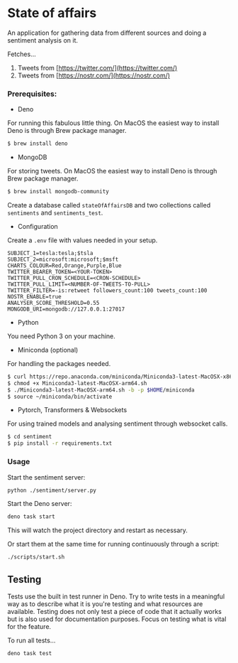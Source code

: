 # State of affairs

An application for gathering data from different sources and doing a sentiment
analysis on it.

Fetches...

1. Tweets from [https://twitter.com/](https://twitter.com/)
2. Tweets from [https://nostr.com/](https://nostr.com/)

### Prerequisites:

- Deno

For running this fabulous little thing. On MacOS the easiest way to install Deno
is through Brew package manager.

```bash
$ brew install deno
```

- MongoDB

For storing tweets. On MacOS the easiest way to install Deno is through Brew
package manager.

```bash
$ brew install mongodb-community
```

Create a database called `stateOfAffairsDB` and two collections called `sentiments` and `sentiments_test`.

- Configuration

Create a `.env` file with values needed in your setup.

```
SUBJECT_1=tesla:tesla;$tsla
SUBJECT_2=microsoft:microsoft;$msft
CHARTS_COLOUR=Red,Orange,Purple,Blue
TWITTER_BEARER_TOKEN=<YOUR-TOKEN>
TWITTER_PULL_CRON_SCHEDULE=<CRON-SCHEDULE>
TWITTER_PULL_LIMIT=<NUMBER-OF-TWEETS-TO-PULL>
TWITTER_FILTER=-is:retweet followers_count:100 tweets_count:100
NOSTR_ENABLE=true
ANALYSER_SCORE_THRESHOLD=0.55
MONGODB_URI=mongodb://127.0.0.1:27017
```

- Python

You need Python 3 on your machine.

- Miniconda (optional)

For handling the packages needed.

```bash
$ curl https://repo.anaconda.com/miniconda/Miniconda3-latest-MacOSX-x86_64.sh -o Miniconda3-latest-MacOSX-x86_64.sh
$ chmod +x Miniconda3-latest-MacOSX-arm64.sh
$ ./Miniconda3-latest-MacOSX-arm64.sh -b -p $HOME/miniconda
$ source ~/miniconda/bin/activate
```

- Pytorch, Transformers & Websockets

For using trained models and analysing sentiment through websocket calls.

```bash
$ cd sentiment
$ pip install -r requirements.txt
```

### Usage

Start the sentiment server:

```bash
python ./sentiment/server.py
```

Start the Deno server:

```bash
deno task start
```

This will watch the project directory and restart as necessary.

Or start them at the same time for running continuously through a script:

```bash
./scripts/start.sh
```

## Testing

Tests use the built in test runner in Deno. Try to write tests in a meaningful
way as to describe what it is you're testing and what resources are available.
Testing does not only test a piece of code that it actually works but is also
used for documentation purposes. Focus on testing what is vital for the feature.

To run all tests...

```bash
deno task test
```
